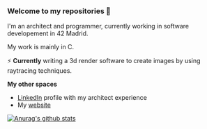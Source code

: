 ### Welcome to my repositories 👋

I'm an architect and programmer, currently working in software developement in 42 Madrid. 

My work is mainly in C.

⚡ **Currently**
writing a 3d render software to create images by using raytracing techniques.

**My other spaces**
- [LinkedIn](https://www.linkedin.com/in/ram%C3%B3n-corvillo-6b5b96a1/) profile with my architect experience
- My [website](http://ramonpunet.com/index.html)

[![Anurag's github stats](https://github-readme-stats.vercel.app/api?username=anuraghazra)](https://github.com/anuraghazra/github-readme-stats)

<!--

**rpunet/rpunet** is a ✨ _special_ ✨ repository because its `README.md` (this file) appears on your GitHub profile.

Here are some ideas to get you started:

- 🔭 I’m currently working on ...
- 🌱 I’m currently learning ...
- 👯 I’m looking to collaborate on ...
- 🤔 I’m looking for help with ...
- 💬 Ask me about ...
- 📫 How to reach me: ...
- 😄 Pronouns: ...
- ⚡ Fun fact: ...
-->
